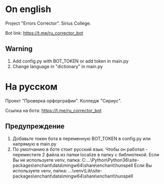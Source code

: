 # On english
Project "Errors Corrector". Sirius College.

Bot link: https://t.me/ru_corrector_bot


## Warning
1) Add config.py with BOT_TOKEN or add token in main.py
2) Change language in "dictionary" in main.py




# На русском
Проект "Проверка орфорграфии". Колледж "Сириус".

Ссылка на бота: https://t.me/ru_corrector_bot


## Предупреждение
1) Добавьте токен бота в переменную BOT_TOKEN в config.py или напрямую в main.py
2) По умолчанию в боте стоит русский язык. Чтобы он работал - переместите 2 файла из папки localize
в папку с библиотекой. 
    Если Вы не используете venv, папка: C:\...\Python\Python36\site-packages\enchant\data\mingw64\share\enchant\hunspell
    Если Вы используете venv, папка: ...\venv\Lib\site-packages\enchant\data\mingw64\share\enchant\hunspell